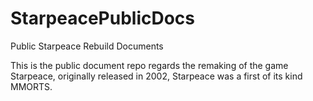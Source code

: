 # StarpeacePublicDocs
Public Starpeace Rebuild Documents

This is the public document repo regards the remaking of the game Starpeace, originally released in 2002, Starpeace was a first of its kind MMORTS.
